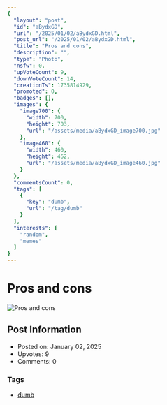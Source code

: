 ```yaml
---
{
  "layout": "post",
  "id": "aBydxGD",
  "url": "/2025/01/02/aBydxGD.html",
  "post_url": "/2025/01/02/aBydxGD.html",
  "title": "Pros and cons",
  "description": "",
  "type": "Photo",
  "nsfw": 0,
  "upVoteCount": 9,
  "downVoteCount": 14,
  "creationTs": 1735814929,
  "promoted": 0,
  "badges": [],
  "images": {
    "image700": {
      "width": 700,
      "height": 703,
      "url": "/assets/media/aBydxGD_image700.jpg"
    },
    "image460": {
      "width": 460,
      "height": 462,
      "url": "/assets/media/aBydxGD_image460.jpg"
    }
  },
  "commentsCount": 0,
  "tags": [
    {
      "key": "dumb",
      "url": "/tag/dumb"
    }
  ],
  "interests": [
    "random",
    "memes"
  ]
}
---
```


# Pros and cons

![Pros and cons](/assets/media/aBydxGD_image700.jpg)

## Post Information

- Posted on: January 02, 2025
- Upvotes: 9
- Comments: 0

### Tags

- [dumb](/tag/dumb)
